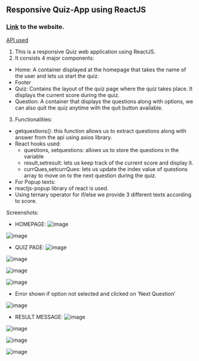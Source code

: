 ## Responsive Quiz-App using ReactJS
### [Link](https://reactjs-apeksha.vercel.app/) to the website. 

[API used](https://opentdb.com/api_config.php)

1.	This is a responsive Quiz web application using ReactJS. 
2.	It consists 4 major components: 
  *	Home: A container displayed at the homepage that takes the name of the user and lets us start the quiz. 
  *	Footer 
  * Quiz: Contains the layout of the quiz page where the quiz takes place. It displays the current score during the quiz. 
  *	Question: A container that displays the questions along with options, we can also quit the quiz anytime with the quit button available. 
3. Functionalities: 
 * getquestions(): this function allows us to extract questions along with answer from the api using axios library. 
 * React hooks used:
   * questions, setquestions: allows us to store the questions in the variable 
   * result,setresult: lets us keep track of the current score and display it.
   * currQues,setcurrQues: lets us update the index value of questions array to move on to the next question during the quiz. 
* For Popup texts: 
*	reactjs-popup library of react is used.
* Using ternary operator for if/else we provide 3 different texts according to score. 



Screenshots:
- HOMEPAGE:
![image](https://user-images.githubusercontent.com/84583787/178573574-67e3c061-dbb6-4c4f-a545-7b526d9ee32f.png)

![image](https://user-images.githubusercontent.com/84583787/178573602-02a078bf-a410-4336-b277-5fe41ad6c555.png)

- QUIZ PAGE:
![image](https://user-images.githubusercontent.com/84583787/178573662-44160262-55ab-4bbd-8b66-c0d096d8b9ae.png)

![image](https://user-images.githubusercontent.com/84583787/178573691-2dadf7bb-dce2-4614-ac4e-b6fe65867034.png)

![image](https://user-images.githubusercontent.com/84583787/178573798-13985ed2-df6a-4267-b280-d2c8c82d57df.png)

![image](https://user-images.githubusercontent.com/84583787/178573829-bbe92bc0-a9eb-4b34-8a7b-261ed89edb7e.png)

- Error shown if option not selected and clicked on ‘Next Question’ 

![image](https://user-images.githubusercontent.com/84583787/178573974-07b9f7c9-1e6b-4ae7-abbd-f75c0de73c34.png)

- RESULT MESSAGE:
![image](https://user-images.githubusercontent.com/84583787/178574080-db95e9fa-de8c-4573-9802-30d651e58703.png)

![image](https://user-images.githubusercontent.com/84583787/178574104-437b6b73-7396-4bd3-a196-953ad0930022.png)

![image](https://user-images.githubusercontent.com/84583787/178574136-2e461e4c-e7c4-47da-86ba-4b44f0ee0b08.png)

![image](https://user-images.githubusercontent.com/84583787/178574180-dac9ee86-6010-4059-a5a4-a2cd2b6e3384.png)

